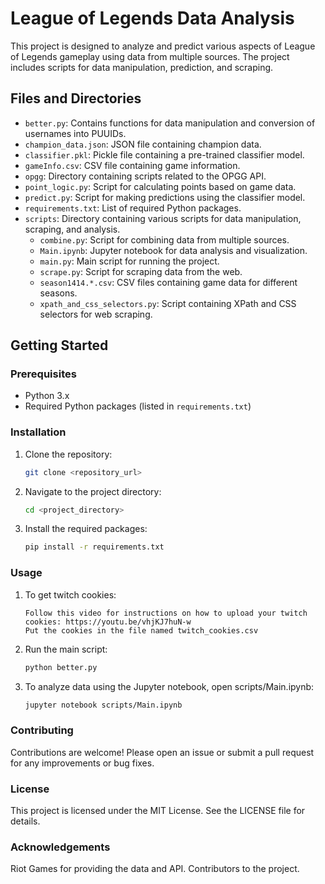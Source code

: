 # League of Legends Data Analysis

This project is designed to analyze and predict various aspects of League of Legends gameplay using data from multiple sources. The project includes scripts for data manipulation, prediction, and scraping.

## Files and Directories

- `better.py`: Contains functions for data manipulation and conversion of usernames into PUUIDs.
- `champion_data.json`: JSON file containing champion data.
- `classifier.pkl`: Pickle file containing a pre-trained classifier model.
- `gameInfo.csv`: CSV file containing game information.
- `opgg`: Directory containing scripts related to the OPGG API.
- `point_logic.py`: Script for calculating points based on game data.
- `predict.py`: Script for making predictions using the classifier model.
- `requirements.txt`: List of required Python packages.
- `scripts`: Directory containing various scripts for data manipulation, scraping, and analysis.
  - `combine.py`: Script for combining data from multiple sources.
  - `Main.ipynb`: Jupyter notebook for data analysis and visualization.
  - `main.py`: Main script for running the project.
  - `scrape.py`: Script for scraping data from the web.
  - `season1414.*.csv`: CSV files containing game data for different seasons.
  - `xpath_and_css_selectors.py`: Script containing XPath and CSS selectors for web scraping.

## Getting Started

### Prerequisites

- Python 3.x
- Required Python packages (listed in `requirements.txt`)

### Installation

1. Clone the repository:
   ```sh
   git clone <repository_url>
   ```
2. Navigate to the project directory:
    ```sh 
    cd <project_directory>
    ```
3. Install the required packages:
    ```sh
    pip install -r requirements.txt
    ```

### Usage
1. To get twitch cookies:
    ```
    Follow this video for instructions on how to upload your twitch cookies: https://youtu.be/vhjKJ7huN-w
    Put the cookies in the file named twitch_cookies.csv
    ```
2. Run the main script:
    ```sh
    python better.py
    ```
3. To analyze data using the Jupyter notebook, open scripts/Main.ipynb:
    ```sh
    jupyter notebook scripts/Main.ipynb
    ```

### Contributing

Contributions are welcome! Please open an issue or submit a pull request for any improvements or bug fixes.

### License

This project is licensed under the MIT License. See the LICENSE file for details.

### Acknowledgements

Riot Games for providing the data and API.
Contributors to the project.